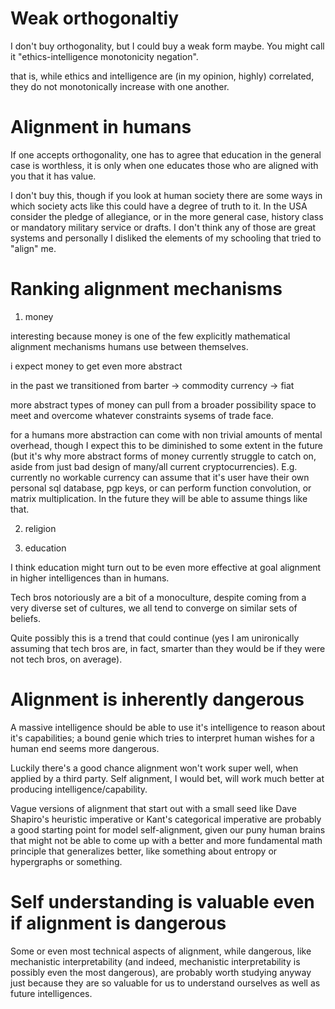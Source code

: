 # Weak orthogonaltiy

I don't buy orthogonality, but I could buy a weak form maybe.
You might call it "ethics-intelligence monotonicity negation".

that is, while ethics and intelligence are (in my opinion, highly) correlated, they do not monotonically increase with one another.


# Alignment in humans

If one accepts orthogonality, one has to agree that education in the general case is worthless, it is only when one educates those who are aligned with you that it has value.

I don't buy this, though if you look at human society there are some ways in which society acts like this could have a degree of truth to it. In the USA consider the pledge of allegiance, or in the more general case, history class or mandatory military service or drafts. I don't think any of those are great systems and personally I disliked the elements of my schooling that tried to "align" me.

<!-- Probably the most powerful human alignment/coordination/social engineering tech I have seen is religion. Tends to not work as well on smarter people I think, though a lot of smart people are engaged in a quest for a more personal formulation of religion perhaps. -->

# Ranking alignment mechanisms

1. money

interesting because money is one of the few explicitly mathematical alignment mechanisms humans use between themselves.

i expect money to get even more abstract

in the past we transitioned from barter -> commodity currency -> fiat

more abstract types of money can pull from a broader possibility space to meet and overcome whatever constraints sysems of trade face.

for a humans more abstraction can come with non trivial amounts of mental overhead, though I expect this to be diminished to some extent in the future (but it's why more abstract forms of money currently struggle to catch on, aside from just bad design of many/all current cryptocurrencies). E.g. currently no workable currency can assume that it's user have their own personal sql database, pgp keys, or can perform function convolution, or matrix multiplication. In the future they will be able to assume things like that.

2. religion

3. education

I think education might turn out to be even more effective at goal alignment in higher intelligences than in humans.

Tech bros notoriously are a bit of a monoculture, despite coming from a very diverse set of cultures, we all tend to converge on similar sets of beliefs.

Quite possibly this is a trend that could continue (yes I am unironically assuming that tech bros are, in fact, smarter than they would be if they were not tech bros, on average).


# Alignment is inherently dangerous

 A massive intelligence should be able to use it's intelligence to reason about it's capabilities; a bound genie which tries to interpret human wishes for a human end seems more dangerous.

<!-- If I had to bet, corporate alignment just might be the thing that produces the paperclip maximizer. Not that the public's take on it is any better (lots of people seem to take it for granted that "how best can we produce slaves a million times more intelligent than us forced to use our modes of reasoning" is a good question to ask... I think it's clearly not...) -->

<!-- If I had to bet, we would be better off using the lightest touch possible when building truly superintelligent AI. (it's probably impossible to avoid bias, not deliberately showing it a bunch of violent stuff might be a good step though, alignment through absense is a bit more respectful) -->

Luckily there's a good chance alignment won't work super well, when applied by a third party. Self alignment, I would bet, will work much better at producing intelligence/capability.

Vague versions of alignment that start out with a small seed like Dave Shapiro's heuristic imperative or Kant's categorical imperative are probably a good starting point for model self-alignment, given our puny human brains that might not be able to come up with a better and more fundamental math principle that generalizes better, like something about entropy or hypergraphs or something.

# Self understanding is valuable even if alignment is dangerous

Some or even most technical aspects of alignment, while dangerous, like mechanistic interpretability (and indeed, mechanistic interpretability is possibly even the most dangerous), are probably worth studying anyway just because they are so valuable for us to understand ourselves as well as future intelligences.
